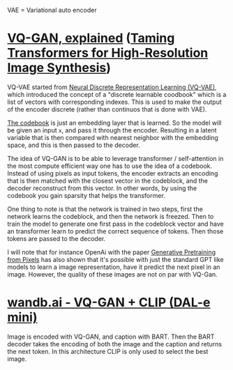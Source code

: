 VAE = Variational auto encoder

# [VQ-GAN, explained](https://medium.com/geekculture/vq-gan-explained-4827599b7cf2) ([Taming Transformers for High-Resolution Image Synthesis](https://arxiv.org/pdf/2012.09841.pdf))
VQ-VAE started from [Neural Discrete Representation Learning (VQ-VAE)](https://arxiv.org/pdf/1711.00937.pdf), which introduced the concept of a "discrete learnable coodbook" which is a list of vectors with corresponding indexes. This is used to make the output of the encoder discrete (rather than continuos that is done with VAE). 

[The codebook](https://arxiv.org/pdf/1711.00937.pdf) is just an embedding layer that is learned. So the model will be given an input `x`, and pass it through the encoder. Resulting in a latent variable that is then compared with nearest neighbor with the embedding space, and this is then passed to the decoder.

The idea of VQ-GAN is to be able to leverage transformer / self-attention in the most compute efficient way one has to use the idea of a codebook. Instead of using pixels as input tokens, the encoder extracts an encoding that is then matched with the closest vector in the codeblock, and the decoder reconstruct from this vector. In other words, by using the codebook you gain sparsity that helps the transformer.

One thing to note is that the network is trained in two steps, first the network learns the codeblock, and then the network is freezed. Then to train the model to generate one first pass in the codeblock vector and have an transformer learn to predict the correct sequence of tokens. Then those tokens are passed to the decoder. 

I will note that for instance OpenAi with the paper [Generative Pretraining from Pixels](https://cdn.openai.com/papers/Generative_Pretraining_from_Pixels_V2.pdf) has also shown that it's possible with just the standard GPT like models to learn a image representation, have it predict the next pixel in an image. However, the quality of these images are not on par with VQ-Gan.


# [wandb.ai - VQ-GAN + CLIP (DAL-e mini)](https://wandb.ai/dalle-mini/dalle-mini/reports/DALL-E-Mini-Explained--Vmlldzo4NjIxODA)
Image is encoded with VQ-GAN, and caption with BART. Then the BART decoder takes the encoding of both the image and the caption and returns the next token.
In this architecture CLIP is only used to select the best image.

